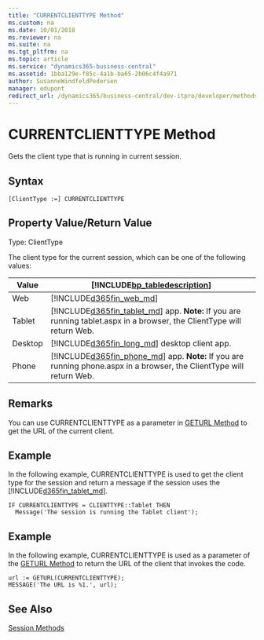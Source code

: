 ```yaml
---
title: "CURRENTCLIENTTYPE Method"
ms.custom: na
ms.date: 10/01/2018
ms.reviewer: na
ms.suite: na
ms.tgt_pltfrm: na
ms.topic: article
ms.service: "dynamics365-business-central"
ms.assetid: 1bba129e-f85c-4a1b-ba65-2b06c4f4a971
author: SusanneWindfeldPedersen
manager: edupont
redirect_url: /dynamics365/business-central/dev-itpro/developer/methods-auto/al-method-reference
---
```


 

# CURRENTCLIENTTYPE Method
Gets the client type that is running in current session.  

## Syntax  

```  
[ClientType :=] CURRENTCLIENTTYPE  
```  

## Property Value/Return Value  
 Type: ClientType  

 The client type for the current session, which can be one of the following values:  

|Value|[!INCLUDE[bp_tabledescription](../includes/bp_tabledescription_md.md)]|  
|-----------|---------------------------------------|  
|Web|[!INCLUDE[d365fin_web_md](../includes/d365fin_web_md.md)]|  
|Tablet|[!INCLUDE[d365fin_tablet_md](../includes/d365fin_tablet_md.md)] app. **Note:**  If you are running tablet.aspx in a browser, the ClientType will return Web.|  
|Desktop|[!INCLUDE[d365fin_long_md](../includes/d365fin_long_md.md)] desktop client app.|  
|Phone|[!INCLUDE[d365fin_phone_md](../includes/d365fin_phone_md.md)] app. **Note:**  If you are running phone.aspx in a browser, the ClientType will return Web.|  

## Remarks  
 You can use CURRENTCLIENTTYPE as a parameter in [GETURL Method](devenv-GETURL-Method.md) to get the URL of the current client.  

## Example  
 In the following example, CURRENTCLIENTTYPE is used to get the client type for the session and return a message if the session uses the [!INCLUDE[d365fin_tablet_md](../includes/d365fin_tablet_md.md)].  

```  
IF CURRENTCLIENTTYPE = CLIENTTYPE::Tablet THEN  
  Message('The session is running the Tablet client');  
```  

## Example  
 In the following example, CURRENTCLIENTTYPE is used as a parameter of the [GETURL Method](devenv-GETURL-Method.md) to return the URL of the client that invokes the code.  

```  
url := GETURL(CURRENTCLIENTTYPE);  
MESSAGE('The URL is %1.', url);  
```  

## See Also  
 [Session Methods](devenv-session-methods.md)
